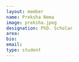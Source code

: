 ```yaml
---
layout: member
name: Preksha Nema
image: preksha.jpeg
designation: PhD. Scholar
area:
bio:
email:
type: student
---
```

